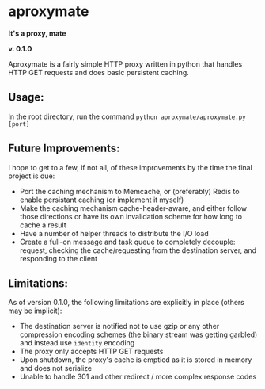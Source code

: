 # aproxymate
**It's a proxy, mate**

**v. 0.1.0**

Aproxymate is a fairly simple HTTP proxy written in python that handles 
HTTP GET requests and does basic persistent caching. 

## Usage:

In the root directory, run the command `python aproxymate/aproxymate.py [port]`

## Future Improvements: 
I hope to get to a few, if not all, of these improvements by the time the final
project is due:

- Port the caching mechanism to Memcache, or (preferably) Redis to enable
persistant caching (or implement it myself)
- Make the caching mechanism cache-header-aware, and either follow those
directions or have its own invalidation scheme for how long to cache a result
- Have a number of helper threads to distribute the I/O load
- Create a full-on message and task queue to completely decouple: request,
checking the cache/requesting from the destination server, and responding
to the client


## Limitations:
As of version 0.1.0, the following limitations are explicitly in place 
(others may be implicit):

- The destination server is notified not to use gzip or any other 
compression encoding schemes (the binary stream was getting garbled) and instead
use `identity` encoding 
- The proxy only accepts HTTP GET requests
- Upon shutdown, the proxy's cache is emptied as it is stored in memory
and does not serialize
- Unable to handle 301 and other redirect / more complex response codes



